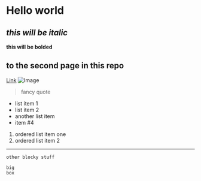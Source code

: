 # Hello world
*this will be italic*
---
**this will be bolded**
## to the second page in this repo
[Link](https://abigailshilts.github.io/cse15l-lab-reports/secondary)
![Image](https://encrypted-tbn0.gstatic.com/images?q=tbn:ANd9GcSOgWLwy_7nalBq8l8SHrtM777KFWRiGKZG6A&usqp=CAU)
>fancy quote

* list item 1
* list item 2
* another list item
* item #4

1. ordered list item one
2. ordered list item 2
---
`other blocky stuff`
```
big
box
```

